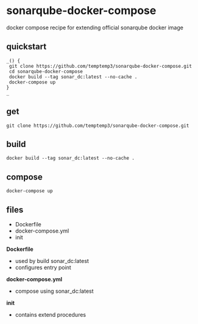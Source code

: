# sonarqube-docker-compose

docker compose recipe for extending official sonarqube docker image 

## quickstart

```
_() {
 git clone https://github.com/temptemp3/sonarqube-docker-compose.git
 cd sonarqube-docker-compose
 docker build --tag sonar_dc:latest --no-cache .
 docker-compose up
}
_
```

## get

```
git clone https://github.com/temptemp3/sonarqube-docker-compose.git
```

## build

```
docker build --tag sonar_dc:latest --no-cache .
```

## compose

```
docker-compose up
```

## files 

- Dockerfile
- docker-compose.yml
- init

**Dockerfile**

- used by build sonar_dc:latest
- configures entry point

**docker-compose.yml**

- compose using sonar_dc:latest 

**init**

- contains extend procedures

